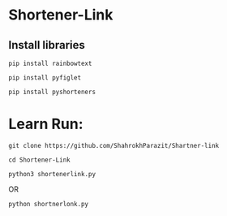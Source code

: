 # Shortener-Link

## Install libraries

`
pip install rainbowtext
`

`
pip install pyfiglet
`

`
pip install pyshorteners
`

# Learn Run:

`
git clone https://github.com/ShahrokhParazit/Shartner-link
`

`
cd Shortener-Link
`

`
python3 shortenerlink.py
`

  OR

`
python shortnerlonk.py
`
